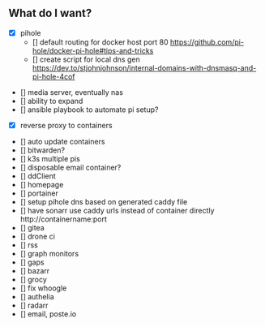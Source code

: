 ## What do I want?
- [x] pihole
    - [] default routing for docker host port 80 https://github.com/pi-hole/docker-pi-hole#tips-and-tricks
    - [] create script for local dns gen https://dev.to/stjohnjohnson/internal-domains-with-dnsmasq-and-pi-hole-4cof
- [] media server, eventually nas
- [] ability to expand
- [] ansible playbook to automate pi setup?
- [x] reverse proxy to containers
- [] auto update containers
- [] bitwarden?
- [] k3s multiple pis
- [] disposable email container?
- [] ddClient
- [] homepage
- [] portainer
- [] setup pihole dns based on generated caddy file
- [] have sonarr use caddy urls instead of container directly http://containername:port
- [] gitea
- [] drone ci
- [] rss
- [] graph monitors
- [] gaps
- [] bazarr
- [] grocy
- [] fix whoogle
- [] authelia
- [] radarr
- [] email, poste.io
